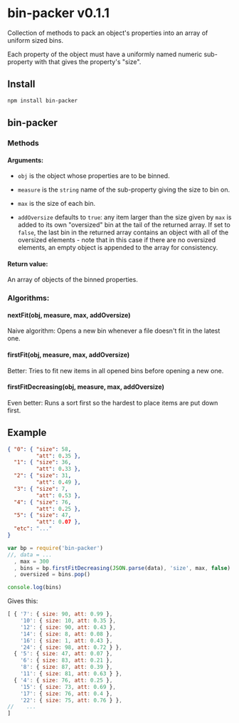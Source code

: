 # bin-packer v0.1.1

Collection of methods to pack an object's properties into an array of uniform sized bins.

Each property of the object must have a uniformly named numeric sub-property with that gives the property's "size".

## Install

```bash
npm install bin-packer
```

## bin-packer

### Methods

#### Arguments:
- `obj` is the object whose properties are to be binned.

- `measure` is the `string` name of the sub-property giving the size to bin on.

- `max` is the size of each bin.

- `addOversize` defaults to `true`: any item larger than the size given by `max` is added to its own "oversized" bin at the tail of the returned array. If set to `false`, the last bin in the returned array contains an object with all of the oversized elements - note that in this case if there are no oversized elements, an empty object is appended to the array for consistency.

#### Return value:
An array of objects of the binned properties.

### Algorithms:

#### nextFit(obj, measure, max, addOversize)

Naive algorithm: Opens a new bin whenever a file doesn't fit in the latest one.

#### firstFit(obj, measure, max, addOversize)

Better: Tries to fit new items in all opened bins before opening a new one.

#### firstFitDecreasing(obj, measure, max, addOversize)

Even better: Runs a sort first so the hardest to place items are put down first.


## Example

```json
{ "0": { "size": 58,
         "att": 0.35 },
  "1": { "size": 36,
         "att": 0.33 },
  "2": { "size": 31,
         "att": 0.49 },
  "3": { "size": 7,
         "att": 0.53 },
  "4": { "size": 76,
         "att": 0.25 },
  "5": { "size": 47,
         "att": 0.07 },
  "etc": "..."
}
```

```js
var bp = require('bin-packer')
//, data = ...
  , max = 300
  , bins = bp.firstFitDecreasing(JSON.parse(data), 'size', max, false)
  , oversized = bins.pop()

console.log(bins)
```
Gives this:
```js
[ { '7': { size: 90, att: 0.99 },
    '10': { size: 10, att: 0.35 },
    '12': { size: 90, att: 0.43 },
    '14': { size: 8, att: 0.08 },
    '16': { size: 1, att: 0.43 },
    '24': { size: 98, att: 0.72 } },
  { '5': { size: 47, att: 0.07 },
    '6': { size: 83, att: 0.21 },
    '8': { size: 87, att: 0.39 },
    '11': { size: 81, att: 0.63 } },
  { '4': { size: 76, att: 0.25 },
    '15': { size: 73, att: 0.69 },
    '17': { size: 76, att: 0.4 },
    '22': { size: 75, att: 0.76 } },
//    ...
]
```
